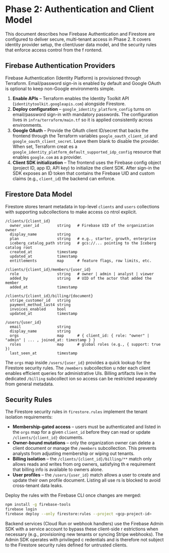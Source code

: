 # Phase 2: Authentication and Client Model

This document describes how Firebase Authentication and Firestore are configured to deliver secure, multi-tenant access in Phase
2. It covers identity provider setup, the client/user data model, and the security rules that enforce access control from the f
rontend.

## Firebase Authentication Providers

Firebase Authentication (Identity Platform) is provisioned through Terraform. Email/password sign-in is enabled by default and
Google OAuth is optional to keep non-Google environments simple.

1. **Enable APIs** – Terraform enables the Identity Toolkit API (`identitytoolkit.googleapis.com`) alongside Firestore.
2. **Deploy configuration** – `google_identity_platform_config` turns on email/password sign-in with mandatory passwords. The
   configuration lives in `infra/terraform/main.tf` so it is applied consistently across environments.
3. **Google OAuth** – Provide the OAuth client ID/secret that backs the frontend through the Terraform variables
   `google_oauth_client_id` and `google_oauth_client_secret`. Leave them blank to disable the provider. When set, Terraform creat
   es a `google_identity_platform_default_supported_idp_config` resource that enables `google.com` as a provider.
4. **Client SDK initialization** – The frontend uses the Firebase config object (project ID, app ID, API key) to initialize the
   client SDK. After sign-in the SDK exposes an ID token that contains the Firebase UID and custom claims (e.g., `client_id`) the
   backend can enforce.

## Firestore Data Model

Firestore stores tenant metadata in top-level `clients` and `users` collections with supporting subcollections to make access co
ntrol explicit.

```text
/clients/{client_id}
  owner_user_id        string   # Firebase UID of the organization owner
  display_name         string
  plan                 string   # e.g., starter, growth, enterprise
  iceberg_catalog_path string   # gcs://... pointing to the Iceberg catalog root
  created_at           timestamp
  updated_at           timestamp
  entitlements         map      # feature flags, row limits, etc.

/clients/{client_id}/members/{user_id}
  role                 string   # owner | admin | analyst | viewer
  added_by             string   # UID of the actor that added the member
  added_at             timestamp

/clients/{client_id}/billing/{document}
  stripe_customer_id   string
  payment_method_last4 string
  invoices_enabled     bool
  updated_at           timestamp

/users/{user_id}
  email                string
  display_name         string
  orgs                 map      # { client_id: { role: "owner" | "admin" | ... , joined_at: timestamp } }
  roles                map      # global roles (e.g., { support: true })
  last_seen_at         timestamp
```

The `orgs` map inside `/users/{user_id}` provides a quick lookup for the Firestore security rules. The `/members` subcollection u
nder each client enables efficient queries for administrative UIs. Billing artifacts live in the dedicated `/billing` subcollect
ion so access can be restricted separately from general metadata.

## Security Rules

The Firestore security rules in `firestore.rules` implement the tenant isolation requirements:

- **Membership-gated access** – users must be authenticated and listed in the `orgs` map for a given `client_id` before they can
  read or update `/clients/{client_id}` documents.
- **Owner-bound mutations** – only the organization owner can delete a client document or manage the `/members` subcollection.
  This prevents analysts from adjusting membership or wiping out tenants.
- **Billing isolation** – the `/clients/{client_id}/billing/**` match only allows reads and writes from org owners, satisfying th
  e requirement that billing info is available to owners alone.
- **User profiles** – the `/users/{user_id}` match allows a user to create and update their own profile document. Listing all use
  rs is blocked to avoid cross-tenant data leaks.

Deploy the rules with the Firebase CLI once changes are merged:

```bash
npm install -g firebase-tools
firebase login
firebase deploy --only firestore:rules --project <gcp-project-id>
```

Backend services (Cloud Run or webhook handlers) use the Firebase Admin SDK with a service account to bypass these client-side r
estrictions when necessary (e.g., provisioning new tenants or syncing Stripe webhooks). The Admin SDK operates with privileged c
redentials and is therefore not subject to the Firestore security rules defined for untrusted clients.
